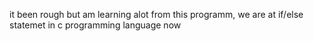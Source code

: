 it been rough but am learning alot from this programm, we are at if/else statemet in c programming language now 
